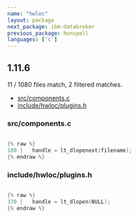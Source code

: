 ```yaml
---
name: "hwloc"
layout: package
next_package: ibm-databroker
previous_package: hunspell
languages: ['c']
---
```

## 1.11.6
11 / 1080 files match, 2 filtered matches.

 - [src/components.c](#srccomponentsc)
 - [include/hwloc/plugins.h](#includehwlocpluginsh)

### src/components.c

```c

{% raw %}
100 |   handle = lt_dlopenext(filename);
{% endraw %}

```
### include/hwloc/plugins.h

```c

{% raw %}
370 |   handle = lt_dlopen(NULL);
{% endraw %}

```